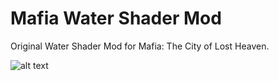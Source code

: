 # Mafia Water Shader Mod
Original Water Shader Mod for Mafia: The City of Lost Heaven.

![alt text](https://i.imgur.com/lOgzkqv.jpg)
